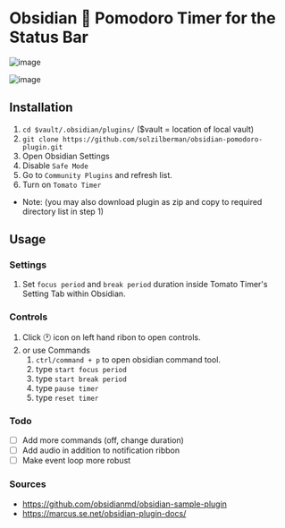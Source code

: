 # Obsidian :tomato: Pomodoro Timer for the Status Bar

![image](https://user-images.githubusercontent.com/45021394/175448865-5f2dbd9a-fa08-46d6-9c9d-d5fbd396ac36.png)

![image](https://user-images.githubusercontent.com/45021394/175447429-befb4d6c-22a1-429d-978c-ce2cf97c44fd.png)

## Installation
1. `cd $vault/.obsidian/plugins/` ($vault = location of local vault)
2. `git clone https://github.com/solzilberman/obsidian-pomodoro-plugin.git`
3. Open Obsidian Settings
4. Disable `Safe Mode`
5. Go to `Community Plugins` and refresh list.
6. Turn on `Tomato Timer` 
- Note: (you may also download plugin as zip and copy to required directory list in step 1)

## Usage
### Settings
1. Set `focus period` and `break period` duration inside Tomato Timer's Setting Tab within Obsidian.

### Controls
1. Click :clock1: icon on left hand ribon to open controls. 
2. or use Commands
	1. `ctrl/command + p` to open obsidian command tool. 
	2. type `start focus period`
	3. type `start break period`
	4. type `pause timer`
	5. type `reset timer`

### Todo 
- [ ] Add more commands (off, change duration)
- [ ] Add audio in addition to notification ribbon
- [ ] Make event loop more robust

### Sources
- https://github.com/obsidianmd/obsidian-sample-plugin
- https://marcus.se.net/obsidian-plugin-docs/

